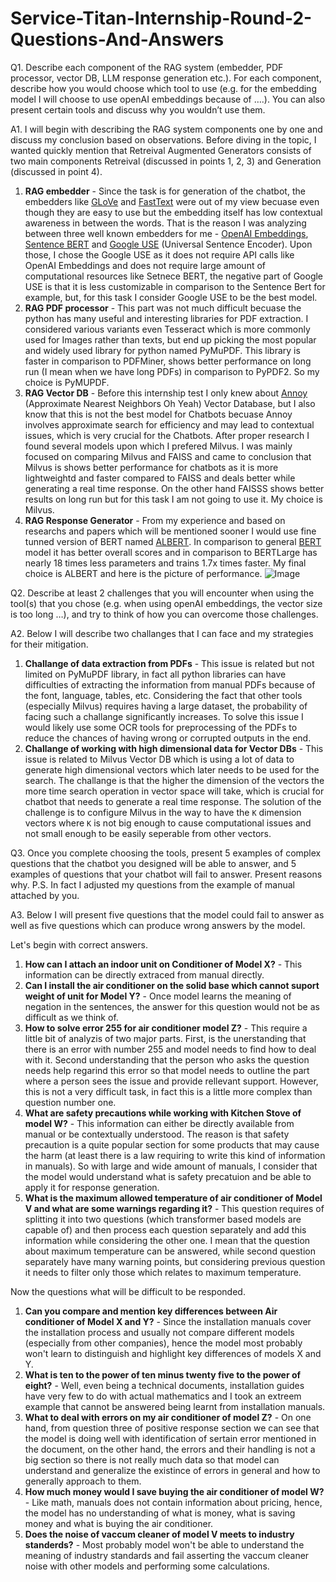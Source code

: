 # Service-Titan-Internship-Round-2-Questions-And-Answers

Q1. Describe each component of the RAG system (embedder, PDF processor, vector DB, LLM response generation etc.). For each component, describe how you would choose which tool to use (e.g. for the embedding model I will choose to use openAI embeddings because of ….). You can also present certain tools and discuss why you wouldn’t use them.

A1. I will begin with describing the RAG system components one by one and discuss my conclusion based on observations. Before diving in the topic, I wanted quickly mention that Retreival Augmented Generators consists of two main components Retreival (discussed in points 1, 2, 3) and Generation (discussed in point 4).
1) **RAG embedder** - Since the task is for generation of the chatbot, the embedders like [GLoVe](https://nlp.stanford.edu/pubs/glove.pdf) and [FastText](https://arxiv.org/pdf/1607.04606) were out of my view becuase even though they are easy to use but the embedding itself has low contextual awareness in between the words. That is the reason I was analyzing between three well known embedders for me - [OpenAI Embeddings](https://cdn.openai.com/papers/Text_and_Code_Embeddings_by_Contrastive_Pre_Training.pdf), [Sentence BERT](https://arxiv.org/pdf/1908.10084) and [Google USE](https://arxiv.org/pdf/1803.11175) (Universal Sentence Encoder). Upon those, I chose the Google USE as it does not require API calls like OpenAI Embeddings and does not require large amount of computational resources like Setnece BERT, the negative part of Google USE is that it is less customizable in comparison to the Sentence Bert for example, but, for this task I consider Google USE to be the best model.
2) **RAG PDF processor** - This part was not much difficult becuase the python has many useful and interesting libraries for PDF extraction. I considered various variants even Tesseract which is more commonly used for Images rather than texts, but end up picking the most popular and widely used library for python named PyMuPDF. This library is faster in comparison to PDFMiner, shows better performance on long run (I mean when we have long PDFs) in comparison to PyPDF2. So my choice is PyMUPDF.
3) **RAG Vector DB** - Before this internship test I only knew about [Annoy](https://github.com/spotify/annoy) (Approximate Nearest Neighbors Oh Yeah) Vector Database, but I also know that this is not the best model for Chatbots becuase Annoy involves approximate search for efficiency and may lead to contextual issues, which is very crucial for the Chatbots. After proper research I found several models upon which I prefered Milvus. I was mainly focused on comparing Milvus and FAISS and came to conclusion that Milvus is shows better performance for chatbots as it is more lightweightd and faster compared to FAISS and deals better while generating a real time response. On the other hand FAISSS shows better results on long run but for this task I am not going to use it. My choice is Milvus.
4) **RAG Response Generator** - From my experience and based on researchs and papers which will be mentioned sooner I would use fine tunned version of BERT named [ALBERT](https://arxiv.org/pdf/1909.11942). In comparison to general [BERT](https://arxiv.org/pdf/1810.04805) model it has better overall scores and in comparison to BERTLarge has nearly 18 times less parameters and trains 1.7x times faster. My final choice is ALBERT and here is the picture of performance. ![Image](https://raw.githubusercontent.com/brightmart/albert_zh/master/resources/state_of_the_art.jpg)




Q2. Describe at least 2 challenges that you will encounter when using the tool(s) that you chose (e.g. when using openAI embeddings, the vector size is too long …), 
and try to think of how you can overcome those challenges.

A2. Below I will describe two challanges that I can face and my strategies for their mitigation.
1) **Challange of data extraction from PDFs** - This issue is related but not limited on PyMuPDF library, in fact all python libraries can have difficulties of extracting the information from manual PDFs because of the font, language, tables, etc. Considering the fact that other tools (especially Milvus) requires having a large dataset, the probability of facing such a challange significantly increases. To solve this issue I would likely use some OCR tools for preprocessing of the PDFs to reduce the chances of having wrong or corrupted outputs in the end.
2) **Challange of working with high dimensional data for Vector DBs** - This issue is related to Milvus Vector DB which is using a lot of data to generate high dimensional vectors which later needs to be used for the search. The challange is that the higher the dimension of the vectors the more time search operation in vector space will take, which is crucial for chatbot that needs to generate a real time response. The solution of the challenge is to configure Milvus in the way to have the ```K``` dimension vectors where ```K``` is not big enough to cause computational issues and not small enough to be easily seperable from other vectors.


Q3. Once you complete choosing the tools, present 5 examples of complex questions that the chatbot you designed will be able to answer, and 5 examples of questions that your chatbot will fail to answer. Present reasons why.
P.S. In fact I adjusted my questions from the example of manual attached by you.

A3. Below I will present five questions that the model could fail to answer as well as five questions which can produce wrong answers by the model.

Let's begin with correct answers.
1) **How can I attach an indoor unit on Conditioner of Model X?** - This information can be directly extraced from manual directly. 
2) **Can I install the air conditioner on the solid base which cannot suport weight of unit for Model Y?** - Once model learns the meaning of negation in the sentences, the answer for this question would not be as difficult as we think of.
3) **How to solve error 255 for air conditioner model Z?** - This require a little bit of analyzis of two major parts. First, is the unerstanding that there is an error with number 255 and model needs to find how to deal with it. Second understanding that the person who asks the question needs help regarind this error so that model needs to outline the part where a person sees the issue and provide rellevant support. However, this is not a very difficult task, in fact this is a little more complex than question number one.
4) **What are safety precautions while working with Kitchen Stove of model W?** - This information can either be directly available from manual or be contextually understood. The reason is that safety precaution is a quite popular section for some products that may cause the harm (at least there is a law requiring to write this kind of information in manuals). So with large and wide amount of manuals, I consider that the model would understand what is safety precatuion and be able to apply it for response generation.
5) **What is the maximum allowed temperature of air conditioner of Model V and what are some warnings regarding it?** - This question requires of splitting it into two questions (which transformer based models are capable of) and then process each question separately and add this information while considering the other one. I mean that the question about maximum temperature can be answered, while second question separately have many warning points, but considering previous question it needs to filter only those which relates to maximum temperature.

Now the questions what will be difficult to be responded.
1) **Can you compare and mention key differences between Air conditioner of Model X and Y?** - Since the installation manuals cover the installation process and usually not compare different models (especially from other companies), hence the model most probably won't learn to distinguish and highlight key differences of models X and Y.
2) **What is ten to the power of ten minus twenty five to the power of eight?** - Well, even being a technical documents, installation guides have very few to do with actual mathematics and I took an extreem example that cannot be answered being learnt from installation manuals.
3) **What to deal with errors on my air conditioner of model Z?** - On one hand, from question three of positive response section we can see that the model is doing well with identification of sertain error mentioned in the document, on the other hand, the errors and their handling is not a big section so there is not really much data so that model can understand and generalize the existince of errors in general and how to generally approach to them.
4) **How much money would I save buying the air conditioner of model W?** - Like math, manuals does not contain information about pricing, hence, the model has no understanding of what is money, what is saving money and what is buying the air conditioner.
5) **Does the noise of vaccum cleaner of model V meets to industry standerds?** - Most probably model won't be able to understand the meaning of industry standards and fail asserting the vaccum cleaner noise with other models and performing some calculations.
